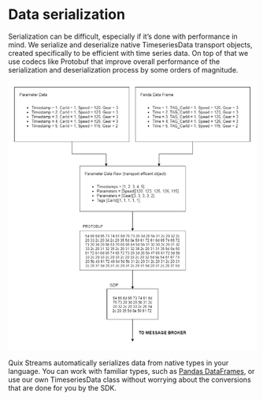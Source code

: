 # Data serialization

Serialization can be difficult, especially if it’s done with performance in mind. We serialize and deserialize native TimeseriesData transport objects, created specifically to be efficient with time series data. On top of that we use codecs like Protobuf that improve overall performance of the serialization and deserialization process by some orders of magnitude.

![Quix Timeseries Data serialization](../images/QuixStreamsSerialization.png)

Quix Streams automatically serializes data from native types in your language. You can work with familiar types, such as [Pandas DataFrames](https://pandas.pydata.org/docs/user_guide/dsintro.html#dataframe), or use our own TimeseriesData class without worrying about the conversions that are done for you by the SDK.
